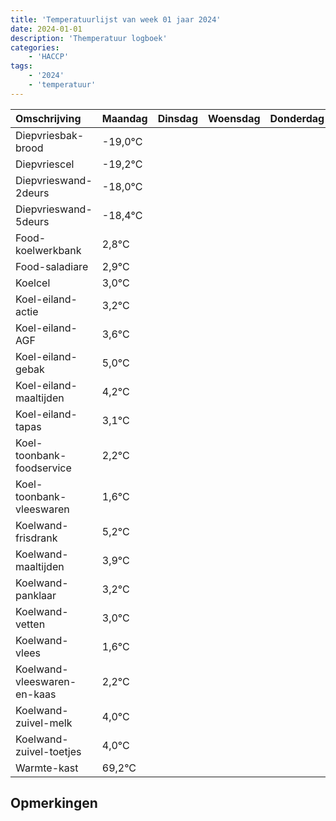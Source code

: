 ```yaml
---
title: 'Temperatuurlijst van week 01 jaar 2024'
date: 2024-01-01
description: 'Themperatuur logboek'
categories:
    - 'HACCP'
tags:
    - '2024'
    - 'temperatuur'
---
```

|Omschrijving|Maandag|Dinsdag|Woensdag|Donderdag|Vrijdag|Zaterdag|Zondag|
|:---|:---|:---|:---|:---|:---|:---|:---|
|Diepvriesbak-brood|-19,0°C| | | | | | |
|Diepvriescel|-19,2°C| | | | | | |
|Diepvrieswand-2deurs|-18,0°C| | | | | | |
|Diepvrieswand-5deurs|-18,4°C| | | | | | |
|Food-koelwerkbank|2,8°C| | | | | | |
|Food-saladiare|2,9°C| | | | | | |
|Koelcel|3,0°C| | | | | | |
|Koel-eiland-actie|3,2°C| | | | | | |
|Koel-eiland-AGF|3,6°C| | | | | | |
|Koel-eiland-gebak|5,0°C| | | | | | |
|Koel-eiland-maaltijden|4,2°C| | | | | | |
|Koel-eiland-tapas|3,1°C| | | | | | |
|Koel-toonbank-foodservice|2,2°C| | | | | | |
|Koel-toonbank-vleeswaren|1,6°C| | | | | | |
|Koelwand-frisdrank|5,2°C| | | | | | |
|Koelwand-maaltijden|3,9°C| | | | | | |
|Koelwand-panklaar|3,2°C| | | | | | |
|Koelwand-vetten|3,0°C| | | | | | |
|Koelwand-vlees|1,6°C| | | | | | |
|Koelwand-vleeswaren-en-kaas|2,2°C| | | | | | |
|Koelwand-zuivel-melk|4,0°C| | | | | | |
|Koelwand-zuivel-toetjes|4,0°C| | | | | | |
|Warmte-kast|69,2°C| | | | | | |

## Opmerkingen


